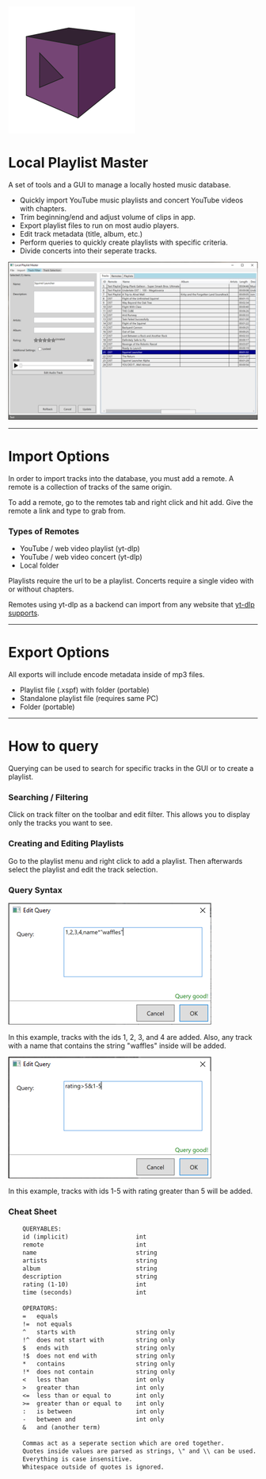![logo](Graphics/logo.png)
# Local Playlist Master 

A set of tools and a GUI to manage a locally hosted music database.

- Quickly import YouTube music playlists and concert YouTube videos with chapters.
- Trim beginning/end and adjust volume of clips in app.
- Export playlist files to run on most audio players.
- Edit track metadata (title, album, etc.)
- Perform queries to quickly create playlists with specific criteria.
- Divide concerts into their seperate tracks.

![gui example](docs/gui_example.png)

---
# Import Options

In order to import tracks into the database, you must add a remote. A remote is a collection of tracks of the same origin.

To add a remote, go to the remotes tab and right click and hit add. Give the remote a link and type to grab from.

### Types of Remotes
- YouTube / web video playlist (yt-dlp)
- YouTube / web video concert (yt-dlp)
- Local folder

Playlists require the url to be a playlist. Concerts require a single video with or without chapters.

Remotes using yt-dlp as a backend can import from any website that [yt-dlp supports](https://github.com/yt-dlp/yt-dlp/blob/master/supportedsites.md).

---
# Export Options

All exports will include encode metadata inside of mp3 files.

- Playlist file (.xspf) with folder (portable)
- Standalone playlist file (requires same PC)
- Folder (portable)

---

# How to query
Querying can be used to search for specific tracks in the GUI or to create a playlist.
### Searching / Filtering
Click on track filter on the toolbar and edit filter. This allows you to display only the tracks you want to see.
### Creating and Editing Playlists
Go to the playlist menu and right click to add a playlist. Then afterwards select the playlist and edit the track selection.
### Query Syntax
![query example 1](docs/query_example_1.png)

In this example, tracks with the ids 1, 2, 3, and 4 are added. Also, any track with a name that contains the string "waffles" inside will be added.

![query example 2](docs/query_example_2.png)

In this example, tracks with ids 1-5 with rating greater than 5 will be added.

### Cheat Sheet

        QUERYABLES:
        id (implicit)                   int
        remote                          int
        name                            string
        artists                         string
        album                           string
        description                     string
        rating (1-10)                   int
        time (seconds)                  int

        OPERATORS:
        =   equals
        !=  not equals
        ^   starts with                 string only
        !^  does not start with         string only
        $   ends with                   string only
        !$  does not end with           string only
        *   contains                    string only
        !*  does not contain            string only
        <   less than                   int only
        >   greater than                int only
        <=  less than or equal to       int only
        >=  greater than or equal to    int only
        :   is between                  int only
        -   between and                 int only
        &   and (another term)

        Commas act as a seperate section which are ored together.
        Quotes inside values are parsed as strings, \" and \\ can be used.
        Everything is case insensitive.
        Whitespace outside of quotes is ignored.